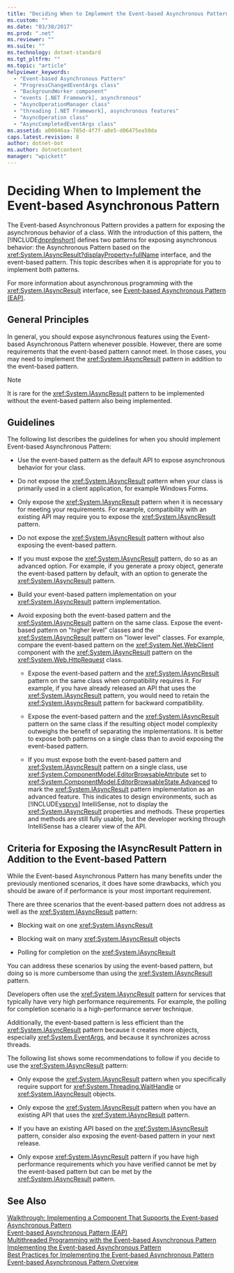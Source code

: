 ```yaml
---
title: "Deciding When to Implement the Event-based Asynchronous Pattern"
ms.custom: ""
ms.date: "03/30/2017"
ms.prod: ".net"
ms.reviewer: ""
ms.suite: ""
ms.technology: dotnet-standard
ms.tgt_pltfrm: ""
ms.topic: "article"
helpviewer_keywords: 
  - "Event-based Asynchronous Pattern"
  - "ProgressChangedEventArgs class"
  - "BackgroundWorker component"
  - "events [.NET Framework], asynchronous"
  - "AsyncOperationManager class"
  - "threading [.NET Framework], asynchronous features"
  - "AsyncOperation class"
  - "AsyncCompletedEventArgs class"
ms.assetid: a00046aa-785d-4f7f-a8e5-d06475ea50da
caps.latest.revision: 8
author: dotnet-bot
ms.author: dotnetcontent
manager: "wpickett"
---
```

# Deciding When to Implement the Event-based Asynchronous Pattern
The Event-based Asynchronous Pattern provides a pattern for exposing the asynchronous behavior of a class. With the introduction of this pattern, the [!INCLUDE[dnprdnshort](../../../includes/dnprdnshort-md.md)] defines two patterns for exposing asynchronous behavior: the Asynchronous Pattern based on the <xref:System.IAsyncResult?displayProperty=fullName> interface, and the event-based pattern. This topic describes when it is appropriate for you to implement both patterns.  
  
 For more information about asynchronous programming with the <xref:System.IAsyncResult> interface, see [Event-based Asynchronous Pattern (EAP)](../../../docs/standard/asynchronous-programming-patterns/event-based-asynchronous-pattern-eap.md).  
  
## General Principles  
 In general, you should expose asynchronous features using the Event-based Asynchronous Pattern whenever possible. However, there are some requirements that the event-based pattern cannot meet. In those cases, you may need to implement the <xref:System.IAsyncResult> pattern in addition to the event-based pattern.  
  
> [!NOTE]
>  It is rare for the <xref:System.IAsyncResult> pattern to be implemented without the event-based pattern also being implemented.  
  
## Guidelines  
 The following list describes the guidelines for when you should implement Event-based Asynchronous Pattern:  
  
-   Use the event-based pattern as the default API to expose asynchronous behavior for your class.  
  
-   Do not expose the <xref:System.IAsyncResult> pattern when your class is primarily used in a client application, for example Windows Forms.  
  
-   Only expose the <xref:System.IAsyncResult> pattern when it is necessary for meeting your requirements. For example, compatibility with an existing API may require you to expose the <xref:System.IAsyncResult> pattern.  
  
-   Do not expose the <xref:System.IAsyncResult> pattern without also exposing the event-based pattern.  
  
-   If you must expose the <xref:System.IAsyncResult> pattern, do so as an advanced option. For example, if you generate a proxy object, generate the event-based pattern by default, with an option to generate the <xref:System.IAsyncResult> pattern.  
  
-   Build your event-based pattern implementation on your <xref:System.IAsyncResult> pattern implementation.  
  
-   Avoid exposing both the event-based pattern and the <xref:System.IAsyncResult> pattern on the same class. Expose the event-based pattern on "higher level" classes and the <xref:System.IAsyncResult> pattern on "lower level" classes. For example, compare the event-based pattern on the <xref:System.Net.WebClient> component with the <xref:System.IAsyncResult> pattern on the <xref:System.Web.HttpRequest> class.  
  
    -   Expose the event-based pattern and the <xref:System.IAsyncResult> pattern on the same class when compatibility requires it. For example, if you have already released an API that uses the <xref:System.IAsyncResult> pattern, you would need to retain the <xref:System.IAsyncResult> pattern for backward compatibility.  
  
    -   Expose the event-based pattern and the <xref:System.IAsyncResult> pattern on the same class if the resulting object model complexity outweighs the benefit of separating the implementations. It is better to expose both patterns on a single class than to avoid exposing the event-based pattern.  
  
    -   If you must expose both the event-based pattern and <xref:System.IAsyncResult> pattern on a single class, use <xref:System.ComponentModel.EditorBrowsableAttribute> set to <xref:System.ComponentModel.EditorBrowsableState.Advanced> to mark the <xref:System.IAsyncResult> pattern implementation as an advanced feature. This indicates to design environments, such as [!INCLUDE[vsprvs](../../../includes/vsprvs-md.md)] IntelliSense, not to display the <xref:System.IAsyncResult> properties and methods. These properties and methods are still fully usable, but the developer working through IntelliSense has a clearer view of the API.  
  
## Criteria for Exposing the IAsyncResult Pattern in Addition to the Event-based Pattern  
 While the Event-based Asynchronous Pattern has many benefits under the previously mentioned scenarios, it does have some drawbacks, which you should be aware of if performance is your most important requirement.  
  
 There are three scenarios that the event-based pattern does not address as well as the <xref:System.IAsyncResult> pattern:  
  
-   Blocking wait on one <xref:System.IAsyncResult>  
  
-   Blocking wait on many <xref:System.IAsyncResult> objects  
  
-   Polling for completion on the <xref:System.IAsyncResult>  
  
 You can address these scenarios by using the event-based pattern, but doing so is more cumbersome than using the <xref:System.IAsyncResult> pattern.  
  
 Developers often use the <xref:System.IAsyncResult> pattern for services that typically have very high performance requirements. For example, the polling for completion scenario is a high-performance server technique.  
  
 Additionally, the event-based pattern is less efficient than the <xref:System.IAsyncResult> pattern because it creates more objects, especially <xref:System.EventArgs>, and because it synchronizes across threads.  
  
 The following list shows some recommendations to follow if you decide to use the <xref:System.IAsyncResult> pattern:  
  
-   Only expose the <xref:System.IAsyncResult> pattern when you specifically require support for <xref:System.Threading.WaitHandle> or <xref:System.IAsyncResult> objects.  
  
-   Only expose the <xref:System.IAsyncResult> pattern when you have an existing API that uses the <xref:System.IAsyncResult> pattern.  
  
-   If you have an existing API based on the <xref:System.IAsyncResult> pattern, consider also exposing the event-based pattern in your next release.  
  
-   Only expose <xref:System.IAsyncResult> pattern if you have high performance requirements which you have verified cannot be met by the event-based pattern but can be met by the <xref:System.IAsyncResult> pattern.  
  
## See Also  
 [Walkthrough: Implementing a Component That Supports the Event-based Asynchronous Pattern](../../../docs/standard/asynchronous-programming-patterns/component-that-supports-the-event-based-asynchronous-pattern.md)   
 [Event-based Asynchronous Pattern (EAP)](../../../docs/standard/asynchronous-programming-patterns/event-based-asynchronous-pattern-eap.md)   
 [Multithreaded Programming with the Event-based Asynchronous Pattern](../../../docs/standard/asynchronous-programming-patterns/multithreaded-programming-with-the-event-based-asynchronous-pattern.md)   
 [Implementing the Event-based Asynchronous Pattern](../../../docs/standard/asynchronous-programming-patterns/implementing-the-event-based-asynchronous-pattern.md)   
 [Best Practices for Implementing the Event-based Asynchronous Pattern](../../../docs/standard/asynchronous-programming-patterns/best-practices-for-implementing-the-event-based-asynchronous-pattern.md)   
 [Event-based Asynchronous Pattern Overview](../../../docs/standard/asynchronous-programming-patterns/event-based-asynchronous-pattern-overview.md)
